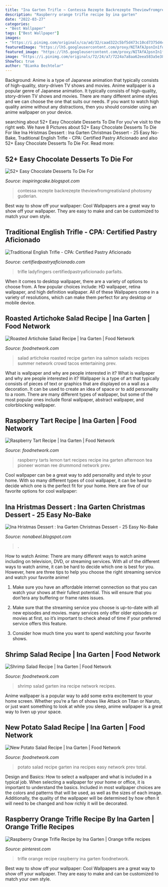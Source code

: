 ```yaml
---
title: "Ina Garten Trifle ~ Contessa Rezepte Backrezepte Theviewfromgreatisland Photosmy Guderian"
description: "Raspberry orange trifle recipe by ina garten"
date: "2022-03-27"
categories:
- "Best Wallpaper"
tags: ["Best Wallpaper"]
images:
- "https://i.pinimg.com/originals/ca/ad/32/caad322c5bf5d473c10cd7375d4c27b3.jpg"
featuredImage: "https://lh5.googleusercontent.com/proxy/NITAfAJpsnIn1fqABM0eAvhoXqkDeqtvpEf3_DTnn7Y5izJdF7nRaZoQ6dKScCvPHwh5s3ECEmTNycKgziK7s0mOd4UsN3FZUNFRy8fOg4P1qChF3eK0QiXGzTxWt7Bq0RVQbQZIEt6c6dTQ6z96crOZEV2cDN8_QUeJtPWvf5249wfIj3lC8Cvp5lNjI18dTXCNeJqm8YoQTXOX0ehno_9AgiznOwSqOrijZe7xZnEFrLS_yj-GCcvBvOhaUHxxOQ=w1200-h630-p-k-no-nu"
featured_image: "https://lh5.googleusercontent.com/proxy/NITAfAJpsnIn1fqABM0eAvhoXqkDeqtvpEf3_DTnn7Y5izJdF7nRaZoQ6dKScCvPHwh5s3ECEmTNycKgziK7s0mOd4UsN3FZUNFRy8fOg4P1qChF3eK0QiXGzTxWt7Bq0RVQbQZIEt6c6dTQ6z96crOZEV2cDN8_QUeJtPWvf5249wfIj3lC8Cvp5lNjI18dTXCNeJqm8YoQTXOX0ehno_9AgiznOwSqOrijZe7xZnEFrLS_yj-GCcvBvOhaUHxxOQ=w1200-h630-p-k-no-nu"
image: "https://i.pinimg.com/originals/72/24/a7/7224a7a8aa62eea583a5e38816e50d96.png?-ina-garten-s-amazing-chocolate-cake-cake-recipes-dessert-recipes-desserts"
ShowToc: true
author: "Bianka Bechtelar"
---
```



Background: Anime is a type of Japanese animation that typically consists of high-quality, story-driven TV shows and movies.
Anime wallpaper is a popular genre of Japanese animation. It typically consists of high-quality, story-driven TV shows and movies. There are many different anime styles and we can choose the one that suits our needs. If you want to watch high quality anime without any distractions, then you should consider using an anime wallpaper on your device.

	

		
searching about 52+ Easy Chocolate Desserts To Die For you've visit to the right web. We have 8 Pictures about 52+ Easy Chocolate Desserts To Die For like Ina Hristmas Dessert : Ina Garten Christmas Dessert - 25 Easy No-Bake, Traditional English Trifle - CPA: Certified Pastry Aficionado and also 52+ Easy Chocolate Desserts To Die For. Read more:
		
    
## 52+ Easy Chocolate Desserts To Die For

<img loading=lazy src="https://i.pinimg.com/originals/72/24/a7/7224a7a8aa62eea583a5e38816e50d96.png?-ina-garten-s-amazing-chocolate-cake-cake-recipes-dessert-recipes-desserts" onerror="this.onerror=null;this.src='https://tse3.mm.bing.net/th?id=OIP.D99SX33-nwdvK-yM2W6ZbwHaO0&amp;pid=15.1';" alt="52+ Easy Chocolate Desserts To Die For">

_Source: inspiringcake.blogspot.com_

>contessa rezepte backrezepte theviewfromgreatisland photosmy guderian. 

	

Best way to show off your wallpaper:
Cool Wallpapers are a great way to show off your wallpaper. They are easy to make and can be customized to match your own style.

    
## Traditional English Trifle - CPA: Certified Pastry Aficionado

<img loading=lazy src="https://i2.wp.com/www.certifiedpastryaficionado.com/wp-content/uploads/2017/04/13.jpg?fit=1600%2C2400" onerror="this.onerror=null;this.src='https://tse2.mm.bing.net/th?id=OIP.jlWhfSkFqXxTuEfwBvETegHaLH&amp;pid=15.1';" alt="Traditional English Trifle - CPA: Certified Pastry Aficionado">

_Source: certifiedpastryaficionado.com_

>trifle ladyfingers certifiedpastryaficionado parfaits. 

	

When it comes to desktop wallpaper, there are a variety of options to choose from. A few popular choices include: HD wallpaper, retina wallpaper, and high definition wallpaper. All of these Wallpapers come in a variety of resolutions, which can make them perfect for any desktop or mobile device. 

    
## Roasted Artichoke Salad Recipe | Ina Garten | Food Network

<img loading=lazy src="https://food.fnr.sndimg.com/content/dam/images/food/fullset/2008/12/22/0/BX0109_Roasted-Artichoke-Salad.jpg.rend.hgtvcom.616.462.suffix/1434689343188.jpeg" onerror="this.onerror=null;this.src='https://tse1.mm.bing.net/th?id=OIP.LhDs1qVZpe1N-z-pr1V14wHaFj&amp;pid=15.1';" alt="Roasted Artichoke Salad Recipe | Ina Garten | Food Network">

_Source: foodnetwork.com_

>salad artichoke roasted recipe garten ina salmon salads recipes summer network crowd tacos entertaining prev. 

	

What is wallpaper and why are people interested in it?
What is wallpaper and why are people interested in it?
Wallpaper is a type of art that typically consists of pieces of text or graphics that are displayed on a wall as a decoration. It can be used to create an idea of space or to add personality to a room. There are many different types of wallpaper, but some of the most popular ones include floral wallpaper, abstract wallpaper, and colorblocking wallpaper.

    
## Raspberry Tart Recipe | Ina Garten | Food Network

<img loading=lazy src="https://food.fnr.sndimg.com/content/dam/images/food/fullset/2016/5/26/1/WU1401H_Lemon-Raspberry-Tarts_s4x3.jpg.rend.hgtvcom.406.305.suffix/1467957905845.jpeg" onerror="this.onerror=null;this.src='https://tse1.mm.bing.net/th?id=OIP.IxlrHoRhxtyXFyI8PhweewAAAA&amp;pid=15.1';" alt="Raspberry Tart Recipe | Ina Garten | Food Network">

_Source: foodnetwork.com_

>raspberry tarts lemon tart recipes recipe ina garten afternoon tea pioneer woman ree drummond network prev. 

	

Cool wallpaper can be a great way to add personality and style to your home. With so many different types of cool wallpaper, it can be hard to decide which one is the perfect fit for your home. Here are five of our favorite options for cool wallpaper: 

    
## Ina Hristmas Dessert : Ina Garten Christmas Dessert - 25 Easy No-Bake

<img loading=lazy src="https://lh5.googleusercontent.com/proxy/NITAfAJpsnIn1fqABM0eAvhoXqkDeqtvpEf3_DTnn7Y5izJdF7nRaZoQ6dKScCvPHwh5s3ECEmTNycKgziK7s0mOd4UsN3FZUNFRy8fOg4P1qChF3eK0QiXGzTxWt7Bq0RVQbQZIEt6c6dTQ6z96crOZEV2cDN8_QUeJtPWvf5249wfIj3lC8Cvp5lNjI18dTXCNeJqm8YoQTXOX0ehno_9AgiznOwSqOrijZe7xZnEFrLS_yj-GCcvBvOhaUHxxOQ=w1200-h630-p-k-no-nu" onerror="this.onerror=null;this.src='https://tse2.mm.bing.net/th?id=OIP.mtfqMn7JFIVnbygcGb8edwHaD4&amp;pid=15.1';" alt="Ina Hristmas Dessert : Ina Garten Christmas Dessert - 25 Easy No-Bake">

_Source: nonabeel.blogspot.com_

>. 

	

How to watch Anime: There are many different ways to watch anime including on television, DVD, or streaming services.
With all of the different ways to watch anime, it can be hard to decide which one is best for you. However, here are three tips to help you choose the right streaming service and watch your favorite anime!
1. Make sure you have an affordable internet connection so that you can watch your shows at their fullest potential. This will ensure that you don’tera any buffering or frame rates issues.

2. Make sure that the streaming service you choose is up-to-date with all new episodes and movies. many services only offer older episodes or movies at first, so it’s important to check ahead of time if your preferred service offers this feature.

3. Consider how much time you want to spend watching your favorite shows.

    
## Shrimp Salad Recipe | Ina Garten | Food Network

<img loading=lazy src="https://food.fnr.sndimg.com/content/dam/images/food/video/0/02/027/0271/0271092.jpg.rend.hgtvcom.406.305.suffix/1496874043871.jpeg" onerror="this.onerror=null;this.src='https://tse1.mm.bing.net/th?id=OIP.5xcYE5gos0FhZgPOxEBMFwAAAA&amp;pid=15.1';" alt="Shrimp Salad Recipe | Ina Garten | Food Network">

_Source: foodnetwork.com_

>shrimp salad garten ina recipe network recipes. 

	

Anime wallpaper is a popular way to add some extra excitement to your home screen. Whether you’re a fan of shows like Attack on Titan or Naruto, or just want something to look at while you sleep, anime wallpaper is a great way to liven up your space.

    
## New Potato Salad Recipe | Ina Garten | Food Network

<img loading=lazy src="https://food.fnr.sndimg.com/content/dam/images/food/fullset/2009/6/15/0/JI_31648_s4x3.jpg.rend.hgtvcom.826.620.suffix/1371589351184.jpeg" onerror="this.onerror=null;this.src='https://tse2.mm.bing.net/th?id=OIP.lnlj5AO4358z4WvEDkeKPwHaFj&amp;pid=15.1';" alt="New Potato Salad Recipe | Ina Garten | Food Network">

_Source: foodnetwork.com_

>potato salad recipe garten ina recipes easy network prev total. 

	

Design and Basics: How to select a wallpaper and what is included in a typical job.
When selecting a wallpaper for your home or office, it is important to understand the basics. Included in most wallpaper choices are the colors and patterns that will be used, as well as the sizes of each image. Additionally, the quality of the wallpaper will be determined by how often it will need to be changed and how richly it will be decorated.

    
## Raspberry Orange Trifle Recipe By Ina Garten | Orange Trifle Recipes

<img loading=lazy src="https://i.pinimg.com/originals/ca/ad/32/caad322c5bf5d473c10cd7375d4c27b3.jpg" onerror="this.onerror=null;this.src='https://tse2.mm.bing.net/th?id=OIP.VEA4jlZ1AaapFnJAD9tE1QHaEo&amp;pid=15.1';" alt="Raspberry Orange Trifle Recipe by Ina Garten | Orange trifle recipes">

_Source: pinterest.com_

>trifle orange recipe raspberry ina garten foodnetwork. 

	

Best way to show off your wallpaper:
Cool Wallpapers are a great way to show off your wallpaper. They are easy to make and can be customized to match your own style.

